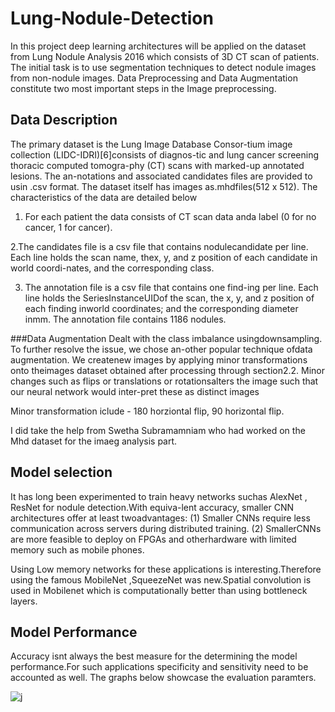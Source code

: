 # Lung-Nodule-Detection

 In this project deep learning architectures will be applied on the dataset from Lung Nodule Analysis 2016 which consists of 3D CT scan of patients. The initial task is to use segmentation techniques to detect nodule images from non-nodule images. Data Preprocessing and Data Augmentation constitute two most important steps in the Image preprocessing.
 
## Data Description
The primary dataset is the Lung Image Database Consor-tium image collection (LIDC-IDRI)[6]consists of diagnos-tic and lung cancer screening thoracic computed tomogra-phy (CT) scans with marked-up annotated lesions. The an-notations and associated candidates files are provided to usin .csv format.  The dataset itself has images as.mhdfiles(512  x  512).   The  characteristics  of  the  data  are  detailed below

1. For each patient the data consists of CT scan data anda label (0 for no cancer, 1 for cancer).

2.The candidates file is a csv file that contains nodulecandidate per line. Each line holds the scan name, thex, y, and z position of each candidate in world coordi-nates, and the corresponding class.

3. The annotation file is a csv file that contains one find-ing per line.  Each line holds the SeriesInstanceUIDof the scan, the x, y, and z position of each finding inworld coordinates; and the corresponding diameter inmm. The annotation file contains 1186 nodules.

###Data Augmentation 
Dealt  with  the  class  imbalance  usingdownsampling.  To further resolve the issue, we chose an-other popular technique ofdata augmentation.  We createnew  images  by  applying  minor  transformations  onto  theimages  dataset  obtained  after  processing  through  section2.2. Minor changes such as flips or translations or rotationsalters the image such that our neural network would inter-pret these as distinct images

Minor transformation iclude - 180 horziontal flip, 90 horizontal flip. 

I did take the help from Swetha Subramamniam who had worked on the Mhd dataset for the imaeg analysis part. 

## Model selection

It has long been experimented to train heavy networks suchas  AlexNet  ,  ResNet  for  nodule  detection.With  equiva-lent accuracy, smaller CNN architectures offer at least twoadvantages:   (1)  Smaller  CNNs  require  less  communication across servers during distributed training.  (2) SmallerCNNs  are  more  feasible  to  deploy  on  FPGAs  and  otherhardware with limited memory such as mobile phones.

Using Low memory networks for these applications is interesting.Therefore using the famous MobileNet ,SqueezeNet was new.Spatial convolution is used in Mobilenet which is computationally better than using bottleneck layers. 


## Model Performance

Accuracy isnt always the best measure for the determining the model performance.For such applications specificity and sensitivity need to be accounted as well. The graphs below showcase the evaluation paramters. 


![j](https://user-images.githubusercontent.com/25079132/61990538-66aba100-b010-11e9-8688-07b1e22b205f.JPG)

